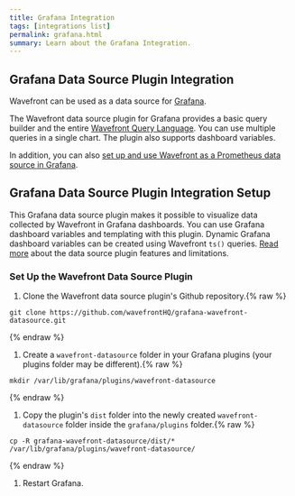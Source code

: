 ```yaml
---
title: Grafana Integration
tags: [integrations list]
permalink: grafana.html
summary: Learn about the Grafana Integration.
---
```

## Grafana Data Source Plugin Integration

Wavefront can be used as a data source for [Grafana](https://www.grafana.com).

The Wavefront data source plugin for Grafana provides a basic query builder and the entire 
[Wavefront Query Language](https://docs.wavefront.com/query_language_reference.html). 
You can use multiple queries in a single chart. The plugin also supports dashboard variables.

In addition, you can also [set up and use Wavefront as a Prometheus data source in Grafana](http://docs.wavefront.com/integrations_grafana.html).

## Grafana Data Source Plugin Integration Setup

This Grafana data source plugin makes it possible to visualize data collected by Wavefront in Grafana dashboards. 
You can use Grafana dashboard variables and templating with this plugin. Dynamic Grafana dashboard variables can be 
created using Wavefront `ts()` queries.  [Read more](https://github.com/wavefrontHQ/grafana-wavefront-datasource)
about the data source plugin features and limitations.

### Set Up the Wavefront Data Source Plugin

1. Clone the Wavefront data source plugin's Github repository.{% raw %}
```
git clone https://github.com/wavefrontHQ/grafana-wavefront-datasource.git
```
{% endraw %}
1. Create a `wavefront-datasource` folder in your Grafana plugins (your plugins folder may be different).{% raw %}
```
mkdir /var/lib/grafana/plugins/wavefront-datasource
```
{% endraw %}
1. Copy the plugin's `dist` folder into the newly created `wavefront-datasource` folder inside the `grafana/plugins` folder.{% raw %}
```
cp -R grafana-wavefront-datasource/dist/* /var/lib/grafana/plugins/wavefront-datasource/
```
{% endraw %}
1. Restart Grafana.



